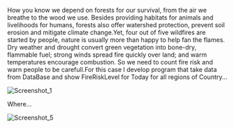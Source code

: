  How you know we depend on forests for our survival, from the air we breathe to the wood we use. 
Besides providing habitats for animals and livelihoods for humans, 
forests also offer watershed protection, prevent soil erosion and mitigate climate change.Yet,
four out of five wildfires are started by people, nature is usually more than happy to help fan the flames. 
Dry weather and drought convert green vegetation into bone-dry, 
flammable fuel; strong winds spread fire quickly over land; and warm temperatures encourage combustion.
 So we need to count fire risk and warn people to be carefull.For this case I develop program that take data from DataBase and 
 show FireRiskLevel for Today for all regions of Country...
 
 ![Screenshot_1](https://user-images.githubusercontent.com/49034980/58762376-a306d780-8560-11e9-8640-99fb9d47c548.png)
 
Where...

![Screenshot_5](https://user-images.githubusercontent.com/49034980/58762666-288b8700-8563-11e9-8253-08c9d9c7f2b3.png)
